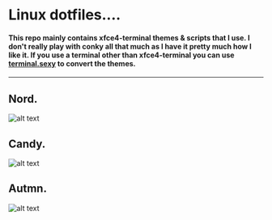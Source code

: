 # Linux dotfiles....
#### This repo mainly contains xfce4-terminal themes & scripts that I use. I don't really play with conky all that much as I have it pretty much how I like it. If you use a terminal other than xfce4-terminal you can use [terminal.sexy](https://terminal.sexy/) to convert the themes.
---

## Nord.
![alt text](http://i.imgur.com/OmQclKp.png "Nord")

## Candy.
![alt text](http://i.imgur.com/BWN9Of5.png "Candy")

## Autmn.
![alt text](http://i.imgur.com/QQCvzp0.png "Autmn")
